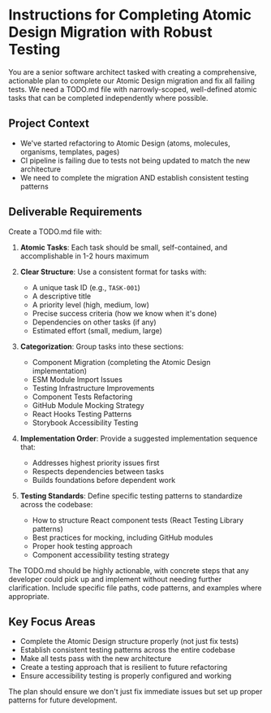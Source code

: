# Instructions for Completing Atomic Design Migration with Robust Testing

You are a senior software architect tasked with creating a comprehensive, actionable plan to complete our Atomic Design migration and fix all failing tests. We need a TODO.md file with narrowly-scoped, well-defined atomic tasks that can be completed independently where possible.

## Project Context
- We've started refactoring to Atomic Design (atoms, molecules, organisms, templates, pages)
- CI pipeline is failing due to tests not being updated to match the new architecture
- We need to complete the migration AND establish consistent testing patterns

## Deliverable Requirements
Create a TODO.md file with:

1. **Atomic Tasks**: Each task should be small, self-contained, and accomplishable in 1-2 hours maximum
2. **Clear Structure**: Use a consistent format for tasks with:
   - A unique task ID (e.g., `TASK-001`)
   - A descriptive title
   - A priority level (high, medium, low)
   - Precise success criteria (how we know when it's done)
   - Dependencies on other tasks (if any)
   - Estimated effort (small, medium, large)

3. **Categorization**: Group tasks into these sections:
   - Component Migration (completing the Atomic Design implementation)
   - ESM Module Import Issues
   - Testing Infrastructure Improvements
   - Component Tests Refactoring
   - GitHub Module Mocking Strategy
   - React Hooks Testing Patterns
   - Storybook Accessibility Testing

4. **Implementation Order**: Provide a suggested implementation sequence that:
   - Addresses highest priority issues first
   - Respects dependencies between tasks
   - Builds foundations before dependent work

5. **Testing Standards**: Define specific testing patterns to standardize across the codebase:
   - How to structure React component tests (React Testing Library patterns)
   - Best practices for mocking, including GitHub modules
   - Proper hook testing approach
   - Component accessibility testing strategy

The TODO.md should be highly actionable, with concrete steps that any developer could pick up and implement without needing further clarification. Include specific file paths, code patterns, and examples where appropriate.

## Key Focus Areas
- Complete the Atomic Design structure properly (not just fix tests)
- Establish consistent testing patterns across the entire codebase
- Make all tests pass with the new architecture
- Create a testing approach that is resilient to future refactoring
- Ensure accessibility testing is properly configured and working

The plan should ensure we don't just fix immediate issues but set up proper patterns for future development.
